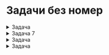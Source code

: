 # Задачи без номер

<details>
    <summary>Задача</summary>

Данните *homeprices* съдържат информация за цените (в хиляди) на къщите в New Jersey, през 2001 година в колоната *list* и броя на всички стаи в колоната *rooms*. Напишете скрипт, с който да моделирате зависимостта на цената от броя на всички стаи. Ако резултатът от направения аналиц е:

```
Residuals:
    Min   1Q   Median  3Q    Max
-145.54 -54.16 -19.54 64.65 223.46

Coefficients:
            Estimate Std. Error t value Pr(>|t|)
(Intercept) -54.10          87.20 -0.964 0.343355 ***
rooms        49.81          11.85 4.204 0.000257 *
Signif. codes: 0 '***' 0.001 '**' 0.01 '*' 0.05 '.' 0.1 ' ' 1
Residual standard error: 65.34 on 27 degrees of freedom
Multiple R-squared: 0.3956, Adjusted R-squared: 0.3752
F-statistic: 17.67 on 1 and 27 DF, p-value: 0.0002575
```
напишете уравнението на регресия. Напишете скрипт, с който да пресметнете очакваната цена на жилище с 1 стая.

</details>

<details>
    <summary>Задача 7</summary>

Първите 6 реда на дейтасета "students" изглеждат така:

|   |  Sex    | Pulse | Exer | Smoke | Height |   Age  |
|---|---------|-------|--------------|--------|--------|
| 1 |  Female |  92   | Some | Never | 173.00 | 18.250 |
| 2 |  Male   |  104  | None | Regul | 177.80 | 17.583 |
| 3 |  Male   |  87   | None | Occas | NA     | 16.917 |
| 4 |  Male   |  NA   | None | Never | 160.00 | 20.333 |
| 5 |  Male   |  75   | Some | Never | 165.00 | 23.667 |
| 6 |  Female |  64   | Some | Never | 172.72 | 21.000 |

Напишете за всяка една от колоните качествени или каличествени данни съдържа. Напишете скрипт в R, с който да се изведе честотна таблица на пола на студентите и направете подходяща графика.
</details>

<details>
    <summary>Задача</summary>

Наблюдавани са средните месечни разходи на жените и мъжете за облекло. Резултатите от наблюдението са записани съответно в променливите female и male. Напишете скрипт в R, с който да се провери дали полът оказва статистически значимо влияние на разходите за облекло. Формулирайте хипотезите. Използвайте риск за грешка от първи род 5%. Ако е получен следния резултат:

```
data: female and male
t = 5.0633, df = 401.05, p-value = 6.295e-07
alternative hypothesis: true difference in means is not equal to 0
94 percent confidence interval:
    2.843915    6.451946
sample estimates:
mean of x   mean of y
40.34272    35.69524
```

Анализирайте го.
</details>

<details>
    <summary>Задача</summary>

```
Sigin. codes: 0 '\*\*\*' 0.001 '\*\*' 0.01 '\*' 0.05 '.' 0.1 ' ' 1
Residual standard error: 37.97 on 23 degree of freedom
Multiple R-squared: 0.9183, Adjusted R-squared: 0.9006
F-statistics: 51.74 on 5 and 23 DF, p-value: 9.358e-12
```

Кои са статистически значимите фактори за цената? Ако е направен и следният модел:

```
Call:
lm(formula = list - full + half + bedrooms + neighborhood, data = homeprice)
Residuals:
    Min     1Q      Median      3Q      Max
-57.757     -30.942 4.129       27.084  58.609
Coefficients:
                Estimate Std.   Error   t value     Pr(>|t|)
(Intercept)     -133.404        32.096  -4.156      0.000355 ***
full            33.355          13.177  2.531       0.018328 *
half            48.094          11.748  4.094       0.000416 ***
bedrooms        28.094          9.775   2.910       0.007675 **
neighborhood    79.057          9.366   8.441       1.2e-08  ***
Signif. codes: 0 '\*\*\*' 0.001 '\*\*' 0.01 '\*' 0.05 '.' 0.1 ' ' 1
Residual standard error: 37.57 on 24 degree of freedom
Multiple R-squared: 0.9166, Adjusted R-squared: 0.9026
F-statistics: 65.91 on 4 and 24 DF, p-value: 1.367e-12
```

Кой от двата модела е по-добър и защо? Моделите адекватни ли са?

```
И в двата случая най-значим е meighborhood, защото t value е най-високо и стандартната грешка е най-малка.
И стойностите на pr са значими, защото имат ***. Вторият модел е по-добър, защото adjusted r-squared е по-голяма.
Да, адекватни са.
```

</details>